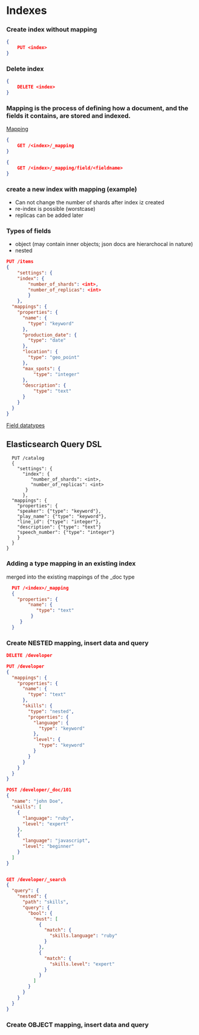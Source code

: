 

# Indexes


### Create index without mapping

```json
{
	PUT <index>
}
```

### Delete index

```json
{
	DELETE <index>
}
```

### Mapping is the process of defining how a document, and the fields it contains, are stored and indexed.

[Mapping](https://www.elastic.co/guide/en/elasticsearch/reference/current/mapping.html)

```json
{
    GET /<index>/_mapping
}

{
    GET /<index>/_mapping/field/<fieldname>
}
```

### create a new index with mapping (example)
- Can not change the number of shards after index iz created
- re-index is possible (worstcase)
- replicas can be added later


### Types of fields
- object (may contain inner objects; json docs are hierarchocal in nature)
- nested


```json
PUT /items
{
    "settings": {
    "index": {
        "number_of_shards": <int>,
        "number_of_replicas": <int>
        }
    },
  "mappings": {
    "properties": {
      "name": {
        "type": "keyword"
      },
      "production_date": {
        "type": "date"
      },
      "location": {
        "type": "geo_point"
      },
      "max_spots": {
          "type": "integer"
      },
      "description": {
          "type": "text"
      }
    }
  }
}
```
[Field datatypes](https://www.elastic.co/guide/en/elasticsearch/reference/current/mapping-types.html)


## Elasticsearch Query DSL
```http
  PUT /catalog 
  {
    "settings": {
      "index": {
         "number_of_shards": <int>,
         "number_of_replicas": <int>
       }
      },
  "mappings": {
    "properties": {
    "speaker": {"type": "keyword"},
    "play_name": {"type": "keyword"},
    "line_id": {"type": "integer"},
    "description": {"type": "text"}
    "speech_number": {"type": "integer"}
    }
  }
}
```

### Adding a type mapping in an existing index
merged into the existing mappings of the _doc type
```json
  PUT /<index>/_mapping
  {
    "properties": {
        "name": {
           "type": "text"    
         }
     }
  }
```




### Create NESTED mapping, insert data and query
```json
DELETE /developer

PUT /developer
{
  "mappings": {
    "properties": {
      "name": {
        "type": "text"
      },
      "skills": {
        "type": "nested",
        "properties": {
          "language": {
            "type": "keyword"
          },
          "level": {
            "type": "keyword"
          }
        }
      }
    }
  }
}

POST /developer/_doc/101
{
  "name": "john Doe",
  "skills": [
    {
      "language": "ruby",
      "level": "expert"
    },
    {
      "language": "javascript",
      "level": "beginner"
    }
  ]
}


GET /developer/_search
{
  "query": {
    "nested": {
      "path": "skills",
      "query": {
        "bool": {
          "must": [
            {
              "match": {
                "skills.language": "ruby"
              }
            },
            {
              "match": {
                "skills.level": "expert"
              }
            }
          ]
        }
      }
    }
  }
}
```






### Create OBJECT mapping, insert data and query





